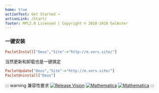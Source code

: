 ```yaml
---
home: true
actionText: Get Started →
actionLink: /Start/
footer: MPL2.0 Licensed | Copyright © 2018-2018 GalAster
---
```


### 一键安装

```haskell
PacletInstall["Deus","Site"->"http://m.vers.site/"]
```

当然更新和卸载也是一键搞定

```haskell
PacletUpdate["Deus","Site"->"http://m.vers.site/"]
PacletUninstall["Deus"]
```

::: warning 兼容性要求
[![Release Vision](https://img.shields.io/badge/release-v0.3.x-ff69b4.svg)](https://github.com/GalAster/Illusory/releases)
[![Mathematica](https://img.shields.io/badge/Mathematica-%3E%3D11.3-brightgreen.svg)](https://www.wolfram.com/mathematica/)
[![Mathematica](https://img.shields.io/badge/Encode-UTF8-red.svg)](https://www.wolfram.com/mathematica/)
:::

